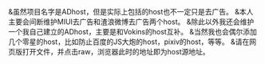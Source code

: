 &虽然项目名字是ADhost，但是实际上包括的host也不一定只是去广告。
&本人主要会间断维护MIUI去广告和渣浪微博去广告两个host。
&除此以外我还会维护一个我自己建立的ADhost，主要是和Vokins的host互补。
&当然我也会偶尔添加几个零星的host，比如防止百度的JS大炮的host，pixiv的host，等等。
&请在网页版打开文件，并点击raw，浏览器此时的地址即为host源地址。
